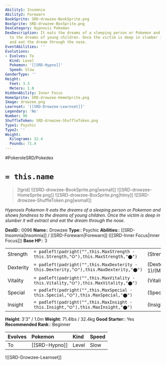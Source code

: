 ```yaml
---
Ability1: Insomnia
Ability2: Forewarn
BookSprite: SRD-drowzee-BookSprite.png
BoxSprite: SRD-drowzee-BoxSprite.png
DexCategory: Hypnosis Pokemon
DexDescription: It eats the dreams of a sleeping person or Pokemon and shows fondness
  to the dreams of young children. Once the victim is deep in slumber it will extract
  and eat the dream through the nose.
EventAbilities: ''
Evolutions:
- Evolves: To
  Kind: Level
  Pokemon: '[[SRD-Hypno]]'
  Speed: Slow
GenderType: ''
Height:
  Feet: 3.3
  Meters: 1.0
HiddenAbility: Inner Focus
HomeSprite: SRD-drowzee-HomeSprite.png
Image: drowzee.png
Learnset: '[[SRD-Drowzee-Learnset]]'
Legendary: 'No'
Number: 96
ShuffleToken: SRD-drowzee-ShuffleToken.png
Type1: Psychic
Type2: ''
Weight:
  Kilograms: 32.4
  Pounds: 71.4
---
```


#PokeroleSRD/Pokedex

# `= this.name`

> [!grid]
> ![[SRD-drowzee-BookSprite.png|wsmall]]
> ![[SRD-drowzee-HomeSprite.png]]
> ![[SRD-drowzee-BoxSprite.png|htiny]]
> ![[SRD-drowzee-ShuffleToken.png|wsmall]]


*Hypnosis Pokemon*
*It eats the dreams of a sleeping person or Pokemon and shows fondness to the dreams of young children. Once the victim is deep in slumber it will extract and eat the dream through the nose.*

**DexID**:: 0096
**Name**:: Drowzee
**Type**:: Psychic
**Abilities**:: [[SRD-Insomnia|Insomnia]] / [[SRD-Forewarn|Forewarn]] ([[SRD-Inner Focus|Inner Focus]])
**Base HP**:: 3

|           |                                                                                        |                                          |
| --------- | -------------------------------------------------------------------------------------- | ---------------------------------------- |
| Strength  | `= padleft(padright("",this.MaxStrength - this.Strength,"⭘"),this.MaxStrength,"⬤")`    | (Strength::2)/(MaxStrength::4)   |
| Dexterity | `= padleft(padright("",this.MaxDexterity - this.Dexterity,"⭘"),this.MaxDexterity,"⬤")` | (Dexterity:: 1)/(MaxDexterity::3) |
| Vitality  | `= padleft(padright("",this.MaxVitality - this.Vitality,"⭘"),this.MaxVitality,"⬤")`    | (Vitality::2)/(MaxVitality::4)   |
| Special   | `= padleft(padright("",this.MaxSpecial - this.Special,"⭘"),this.MaxSpecial,"⬤")`       | (Special::1)/(MaxSpecial::3)     |
| Insight   | `= padleft(padright("",this.MaxInsight - this.Insight,"⭘"),this.MaxInsight,"⬤")`       | (Insight::2)/(MaxInsight::5)     |

**Height**: 3'3" / 1.0m
**Weight**: 71.4lbs / 32.4kg
**Good Starter**:: Yes
**Recommended Rank**:: Beginner

| Evolves   | Pokemon       | Kind   | Speed   |
|:----------|:--------------|:-------|:--------|
| To        | [[SRD-Hypno]] | Level  | Slow    |

![[SRD-Drowzee-Learnset]]